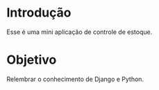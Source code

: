 # Introdução

Esse é uma mini aplicação de controle de estoque.

# Objetivo

Relembrar o conhecimento de Django e Python.

